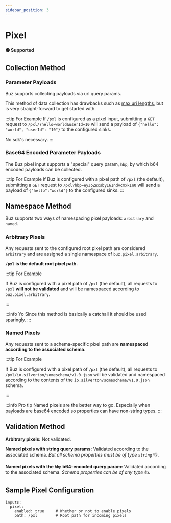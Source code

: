 ```yaml
---
sidebar_position: 3
---
```



# Pixel

**🟢 Supported**

## Collection Method

### Parameter Payloads

Buz supports collecting payloads via url query params.

This method of data collection has drawbacks such as [max uri lengths](https://stackoverflow.com/questions/812925/what-is-the-maximum-possible-length-of-a-query-string), but is very straight-forward to get started with.


:::tip For Example
If `/pxl` is configured as a pixel input, submitting a `GET` request to `/pxl/?hello=world&userId=10` will send a payload of `{"hello": "world", "userId": "10"}` to the configured sinks.

No sdk's necessary.
:::

### Base64 Encoded Parameter Payloads

The Buz pixel input supports a "special" query param, `hbp`, by which b64 encoded payloads can be collected.

:::tip For Example
If Buz is configured with a pixel path of `/pxl` (the default), submitting a `GET` request to `/pxl?hbp=eyJoZWxsbyI6IndvcmxkIn0` will send a payload of `{"hello":"world"}` to the configured sinks.
:::

## Namespace Method

Buz supports two ways of namespacing pixel payloads: `arbitrary` and `named`.

### Arbitrary Pixels

Any requests sent to the configured root pixel path are considered `arbitrary` and are assigned a single namespace of `buz.pixel.arbitrary`.

**`/pxl` is the default root pixel path.**

:::tip For Example

If Buz is configured with a pixel path of `/pxl` (the default), all requests to `/pxl` **will not be validated** and will be namespaced according to `buz.pixel.arbitrary`.

:::

:::info Yo
Since this method is basically a catchall it should be used sparingly.
:::

### Named Pixels

Any requests sent to a schema-specific pixel path are **namespaced according to the associated schema**.

:::tip For Example

If Buz is configured with a pixel path of `/pxl` (the default), all requests to `/pxl/io.silverton/someschema/v1.0.json` will be validated and namespaced according to the contents of the `io.silverton/someschema/v1.0.json` schema.

:::

:::info Pro tip
Named pixels are the better way to go. Especially when payloads are base64 encoded so properties can have non-string types.
:::


## Validation Method

**Arbitrary pixels:**  Not validated.

**Named pixels with string query params:** Validated according to the associated schema. *But all schema properties must be of type `string`* 👎.

**Named pixels with the `hbp` b64-encoded query param:** Validated according to the associated schema. *Schema properties can be of any type* 👍.

## Sample Pixel Configuration

```
inputs:
  pixel:
    enabled: true     # Whether or not to enable pixels
    path: /pxl        # Root path for incoming pixels
```
